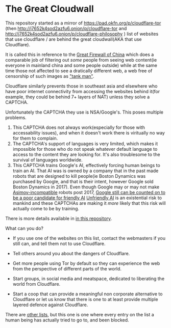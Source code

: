 # The Great Cloudwall

This repository started as a mirror of https://pad.okfn.org/p/cloudflare-tor (then http://j7652k4sod2azfu6.onion/p/cloudflare-tor and http://j7652k4sod2azfu6.onion/p/cloudflare-philosophy )
list of websites that use cloudflare / are behind the great cloudwall(AKA that use Cloudflare).

It is called this in reference to the [Great Firewall of China](http://www.greatfirewallofchina.org/) which does a comparable job of filtering out *some* people from seeing web content(ie everyone in mainland china and some people outside) while at the same time those not affected to see a dratically different web, a web free of censorship of such images as ["tank man"](https://en.wikipedia.org/wiki/Tank_Man).

Cloudflare similarly prevents those in southeast asia and elsewhere who have poor internet connectivity from accessing the websites behind it(for example, they could be behind 7+ layers of NAT) unless they solve a CAPTCHA.

Unfortunately the CAPTCHA they use is NSA/Google's.  This poses multiple problems.
1) This CAPTCHA does not always work(especially for those with accessability issues), and when it doesn't work there is viritually no way for them to complain.
2) The CAPTCHA's support of languages is very limited, which makes it impossible for those who do not speak whatever default language to access to the content they are looking for. It's also troublesome to the survival of languages worldwide. 
3) This CAPTCHA trains Google's AI, effectively forcing human beings to train an AI. 
That AI was is owned by a company that in the past made robots that are designed to kill people(ie Boston Dynamics was purchased by Google, and that is their intent, however Google sold Boston Dynamics in 2017). 
Even though Google may or may not make [Asimov-incompatible](http://www.youtube.com/watch?v=r3yIarp3J2o) robots post 2017, [Google still can be counted on to be a poor candidate for friendly AI](https://when.google.met.wikileaks.org/)
[Unfriendly AI](https://wiki.lesswrong.com/wiki/Unfriendly_artificial_intelligence) is an existential risk to mankind and these CAPTCHAs are making it *more* likely that this risk will actually come to be by training.

There is more details available in [in this repository](cloudflare-philosophy.txt).

What can you do?

* If you use one of the websites on this list, contact the webmasters if you still can, and tell them not to use Cloudflare.  

* Tell others around you about the dangers of Cloudflare.

* Get more people using Tor by default so they can experience the web from the perspective of different parts of the world.

* Start groups, in social media and meatspace, dedicated to liberating the world from Cloudflare.

* Start a coop that can provide a meaningful non corporate alternative to Cloudflare or let us know that there is one 
to at least provide multiple layered defence against Cloudflare.

There are [other lists](https://github.com/pirate/sites-using-cloudflare), but this one is one where every entry on the list a human being has actually tried
to go to, and been blocked.
